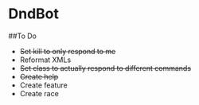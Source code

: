 # DndBot

##To Do

* ~~Set kill to only respond to me~~
* Reformat XMLs
* ~~Set class to actually respond to different commands~~
* ~~Create help~~
* Create feature
* Create race